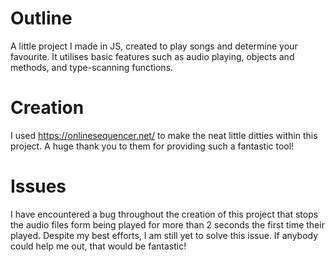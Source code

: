# Outline
A little project I made in JS, created to play songs and determine your favourite. It utilises basic features such as audio playing, objects and methods, and type-scanning functions.

# Creation
I used https://onlinesequencer.net/ to make the neat little ditties within this project. A huge thank you to them for providing such a fantastic tool!

# Issues
I have encountered a bug throughout the creation of this project that stops the audio files form being played for more than 2 seconds the first time their played. Despite my best efforts, I am still yet to solve this issue. If anybody could help me out, that would be fantastic!
